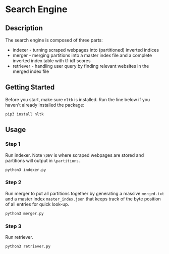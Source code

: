 # Search Engine
## Description
The search engine is composed of three parts:
* indexer - turning scraped webpages into (partitioned) inverted indices
* merger - merging partitions into a master index file and a complete inverted index table with tf-idf scores
* retriever - handling user query by finding relevant websites in the merged index file
## Getting Started
Before you start, make sure `nltk` is installed.
Run the line below if you haven't already installed the package:
```
pip3 install nltk
```
## Usage
### Step 1
Run indexer. Note `\DEV` is where scraped webpages are stored and partitions will output in `\partitions`.
```
python3 indexer.py
```
### Step 2
Run merger to put all partitions together by generating a massive `merged.txt` and a master index `master_index.json` that keeps track of the byte position of all entries for quick look-up.
```
python3 merger.py
```
### Step 3
Run retriever.
```
python3 retriever.py
```

